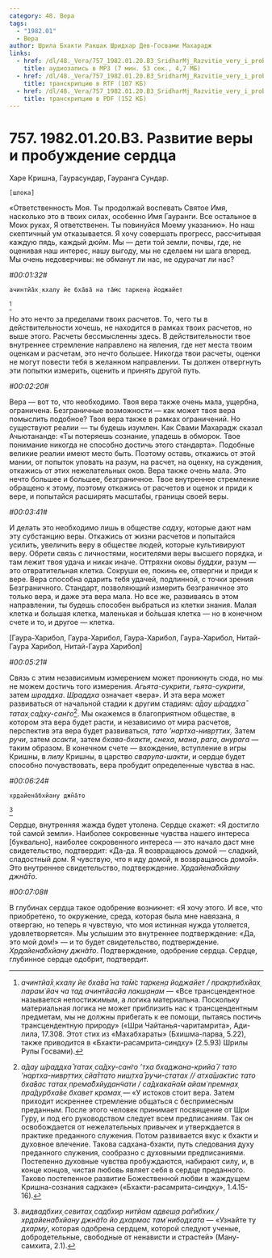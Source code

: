 ```yaml
---
category: 48. Вера
tags:
  - "1982.01"
  - Вера
author: Шрила Бхакти Ракшак Шридхар Дев-Госвами Махарадж
links:
  - href: /dl/48._Vera/757_1982.01.20.B3_SridharMj_Razvitie_very_i_probujdenie_serdca.mp3
    title: аудиозапись в MP3 (7 мин. 53 сек., 4,7 МБ)
  - href: /dl/48._Vera/757_1982.01.20.B3_SridharMj_Razvitie_very_i_probujdenie_serdca.rtf
    title: транскрипцию в RTF (107 КБ)
  - href: /dl/48._Vera/757_1982.01.20.B3_SridharMj_Razvitie_very_i_probujdenie_serdca.pdf
    title: транскрипцию в PDF (152 КБ)
---
```


# 757. 1982.01.20.B3. Развитие веры и пробуждение сердца

Харе Кришна, Гаурасундар, Гауранга Сундар.

    [шлока]

«Ответственность Моя. Ты продолжай воспевать Святое Имя, насколько это в твоих силах, особенно Имя Гауранги. Все остальное в Моих руках, Я ответственен. Ты повинуйся Моему указанию». Но наш скептичный ум отказывается. Я хочу совершать прогресс, рассчитывая каждую пядь, каждый дюйм. Мы — дети той земли, почвы, где, не оценивая наш интерес, нашу выгоду, мы не сделаем ни шага вперед. Мы очень недоверчивы: не обманут ли нас, не одурачат ли нас?

*#00:01:32#*

    ачинтйа̄х̣ кхалу йе бха̄ва̄ на та̄м̇с таркен̣а йоджайет
[^_ftn1]

Но это нечто за пределами твоих расчетов. То, чего ты в действительности хочешь, не находится в рамках твоих расчетов, но выше этого. Расчеты бессмысленны здесь. В действительности твое внутреннее стремление направлено на явления, где нет места твоим оценкам и расчетам, это нечто большее. Никогда твои расчеты, оценки не могут повести тебя в желанном направлении. Ты должен отвергнуть эти попытки измерить, оценить и принять другой путь.

*#00:02:20#*

Вера — вот то, что необходимо. Твоя вера также очень мала, ущербна, ограничена. Безграничные возможности — как может твоя вера помыслить подобное? Твоя вера также в рамках ограничений. Но существуют реалии — ты будешь изумлен. Как Свами Махарадж сказал Ачьютананде: «Ты потеряешь сознание, упадешь в обморок. Твое понимание никогда не способно достичь этого стандарта». Подобные великие реалии имеют место быть. Поэтому оставь, откажись от этой мании, от попыток уповать на разум, на расчет, на оценку, на суждения, откажись от этих нежелательных оков. Вера также очень мала. Это нечто большее и большее, безграничное. Твое внутреннее стремление обращено к этому, поэтому откажись от расчетов и оценок и приди к вере, и попытайся расширять масштабы, границы своей веры.

*#00:03:41#*

И делать это необходимо лишь в обществе *садху*, которые дают нам эту субстанцию веры. Откажись от жизни расчетов и попытайся усилить, увеличить веру в обществе людей, которые культивируют веру. Обрети связь с личностями, носителями веры высшего порядка, и там лежит твоя удача и никак иначе. Оттряхни оковы *буддхи*, разум — это отвратительная клетка. Сокруши ее, покинь ее, отвергни и приди к вере. Вера способна одарить тебя удачей, подлинной, с точки зрения Безграничного. Стандарт, позволяющий измерить безграничное это только вера, и даже эта вера мала. Но все же, развиваясь в этом направлении, ты будешь способен выбраться из клетки знания. Малая клетка и большая клетка, маленькая и бо́льшая клетка — но в конечном счете и то, и другое — клетка.

[Гаура-Харибол, Гаура-Харибол, Гаура-Харибол, Гаура-Харибол, Нитай-Гаура Харибол, Нитай-Гаура Харибол]

*#00:05:21#*

Связь с этим независимым измерением может проникнуть сюда, но мы не можем достичь того измерения. *Агьята-сукрити*, *гьята-сукрити*, затем *шраддха*. *Шраддха* означает «вера». И эта вера может развиваться от начальной стадии к другим стадиям: *а̄дау ш́раддха̄ татах̣ са̄дху-сан̇го*[^_ftn2]. Мы окажемся в благоприятном обществе, в котором эта вера будет расти, и независимо от мира расчетов, перспектив эта вера будет развиваться, *тато ’нартха-нивр̣ттих̣*. Затем *ручи*, затем *асакти*, затем *бхава-бхакти*, *снеха*, *мана*, *рага*, *анурага* — таким образом. В конечном счете — вхождение, вступление в игры Кришны, в *лилу* Кришны, в царство *сварупа-шакти*, и сердце будет способно почувствовать, вера пробудит определенные чувства в нас.

*#00:06:24#*

    хр̣дайена̄бхйану джн̃а̄то
[^_ftn3]

Сердце, внутренняя жажда будет утолена. Сердце скажет: «Я достигло той самой земли». Наиболее сокровенные чувства нашего интереса [буквально], наиболее сокровенного интереса — это начало даст мне свидетельство, подтвердит: «Да-да. Я возвращаюсь домой — сладкий, сладостный дом. Я чувствую, что я иду домой, я возвращаюсь домой». Это внутреннее свидетельство, подтверждение. *Хр̣дайена̄бхйану джн̃а̄то*.

*#00:07:08#*

В глубинах сердца такое одобрение возникнет: «Я хочу этого. И все, что приобретено, то окружение, среда, которая была мне навязана, я отвергаю, но теперь я чувствую, что моя истинная нужда утоляется, удовлетворяется». Мы услышим это внутреннее подтверждение: «Да, это мой дом!» — и то будет свидетельство, подтверждение. *Хр̣дайена̄бхйану джн̃а̄то*. Подтверждение, одобрение сердца. Сердце, глубинное сердце одобрит, подтвердит.



[^_ftn1]: *ачинтйа̄х̣ кхалу йе бха̄ва̄ на та̄м̇с таркен̣а йоджайет / пракр̣тибхйах̣ парам̇ йач ча тад ачинтйасйа лакш̣ан̣ам* — «Все трансцендентное называется непостижимым, а логика материальна. Поскольку материальная логика не может приблизить нас к трансцендентным предметам, мы не должны прибегать к ее помощи, пытаясь постичь трансцендентную природу» («Шри Чайтанья-чаритамрита», Ади-лила, 17.308. Этот стих из «Махабхараты» (Бхишма-парва, 5.22), также приводится в «Бхакти-расамрита-синдху» (2.5.93) Шрилы Рупы Госвами).

[^_ftn2]: *а̄дау ш́раддха̄ татах̣ са̄дху-сан̇го ’тха бхаджана-крийа̄ / тато ’нартха-нивр̣ттих̣ сйа̄ттато ниш̣тха̄ ручи-статах // атха̄шактис тато бха̄вас татах̣ према̄бхйудан̃чати / са̄дхака̄на̄м айам̇ премн̣ах̣ пра̄дурбха̄ве бхавет крамах̣* — «У истоков стоит вера. Затем приходит искреннее стремление общаться с беспримесным преданным. После этого человек принимает посвящение от Шри Гуру, и под его руководством следует всем предписаниям. Так он освобождается от нежелательных привычек и утверждается в практике преданного служения. Потом развивается вкус к бхакти и духовное влечение. Такова садхана-бхакти, путь следования духу преданного служения, сообразно с духовными предписаниями. Постепенно духовные чувства пробуждаются, набирают силу, и, в конце концов, чистая любовь являет себя в сердце преданного. Таково постепенное развитие Божественной любви в жаждущем Кришна-сознания садхаке» («Бхакти-расамрита-синдху», 1.4.15-16).

[^_ftn3]: *видвадбхих̣ севитах̣ садбхир нитйам адвеш̣а ра̄гибхих̣ / хр̣дайена̄бхйану джн̃а̄то йо дхармас там̇ нибодхата* — «Узнайте ту *дхарму*, которая одобрена сердцем, которой следуют ученые, добродетельные, свободные от ненависти и страстей» (Ману-самхита, 2.1).

